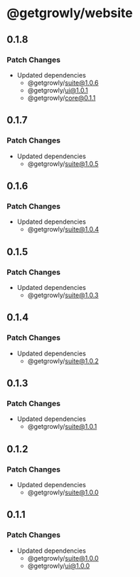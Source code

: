 # @getgrowly/website

## 0.1.8

### Patch Changes

- Updated dependencies
  - @getgrowly/suite@1.0.6
  - @getgrowly/ui@1.0.1
  - @getgrowly/core@0.1.1

## 0.1.7

### Patch Changes

- Updated dependencies
  - @getgrowly/suite@1.0.5

## 0.1.6

### Patch Changes

- Updated dependencies
  - @getgrowly/suite@1.0.4

## 0.1.5

### Patch Changes

- Updated dependencies
  - @getgrowly/suite@1.0.3

## 0.1.4

### Patch Changes

- Updated dependencies
  - @getgrowly/suite@1.0.2

## 0.1.3

### Patch Changes

- Updated dependencies
  - @getgrowly/suite@1.0.1

## 0.1.2

### Patch Changes

- Updated dependencies
  - @getgrowly/suite@1.0.0

## 0.1.1

### Patch Changes

- Updated dependencies
  - @getgrowly/suite@1.0.0
  - @getgrowly/ui@1.0.0
